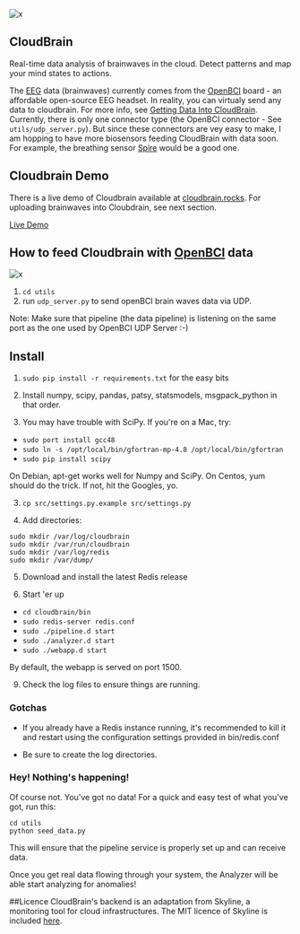 ![x](https://github.com/marionleborgne/cloudbrain/blob/master/screenshot.png)

## CloudBrain

Real-time data analysis of brainwaves in the cloud. Detect patterns and map your mind states to actions.

The [EEG](http://en.wikipedia.org/wiki/Electroencephalography) data (brainwaves) currently comes from the [OpenBCI](http://openbci.com) board - an affordable open-source EEG headset.   In reality, you can virtualy send any data to cloudbrain.  For more info, see [Getting Data Into CloudBrain](http://ebrain.io/getting-data-into-cloudbrain).   Currently, there is only one connector type (the OpenBCI connector - See `utils/udp_server.py`).   But since these connectors are vey easy to make, I am hopping to have more biosensors feeding CloudBrain with data soon.  For example, the breathing sensor [Spire](https://spire.io/) would be a good one.

## Cloudbrain Demo

There is a live demo of Cloudbrain available at [cloudbrain.rocks](http://cloudbrain.rocks). For uploading brainwaves into Cloubdrain, see next section.

<div markdown="0"><a href="https://cloudbrain.rocks" class="btn btn-sucess">Live Demo</a></div>

## How to feed Cloudbrain with [OpenBCI](http://openbci.com) data

![x](https://raw.github.com/marionleborgne/cloudbrain/master/openbci.png)

1. `cd utils`
2. run `udp_server.py` to send openBCI brain waves data via UDP.

Note: Make sure that pipeline (the data pipeline) is listening on the same port as the one used by OpenBCI UDP Server :-)

## Install

1. `sudo pip install -r requirements.txt` for the easy bits

2. Install numpy, scipy, pandas, patsy, statsmodels, msgpack_python in that
order.

2. You may have trouble with SciPy. If you're on a Mac, try:

* `sudo port install gcc48`
* `sudo ln -s /opt/local/bin/gfortran-mp-4.8 /opt/local/bin/gfortran`
* `sudo pip install scipy`

On Debian, apt-get works well for Numpy and SciPy. On Centos, yum should do the
trick. If not, hit the Googles, yo.

3. `cp src/settings.py.example src/settings.py`

4. Add directories: 

``` 
sudo mkdir /var/log/cloudbrain
sudo mkdir /var/run/cloudbrain
sudo mkdir /var/log/redis
sudo mkdir /var/dump/
```

5. Download and install the latest Redis release

7. Start 'er up

* `cd cloudbrain/bin`
* `sudo redis-server redis.conf`
* `sudo ./pipeline.d start`
* `sudo ./analyzer.d start`
* `sudo ./webapp.d start`

By default, the webapp is served on port 1500.

9. Check the log files to ensure things are running.

### Gotchas

* If you already have a Redis instance running, it's recommended to kill it and
restart using the configuration settings provided in bin/redis.conf

* Be sure to create the log directories.

### Hey! Nothing's happening!
Of course not. You've got no data! For a quick and easy test of what you've 
got, run this:
```
cd utils
python seed_data.py
```
This will ensure that the pipeline
service is properly set up and can receive data. 

Once you get real data flowing through your system, the Analyzer will be able
start analyzing for anomalies!

##Licence
CloudBrain's backend is an adaptation from Skyline, a monitoring tool for cloud infrastructures. The MIT licence of Skyline is included [here](https://github.com/marionleborgne/cloudbrain/blob/master/LICENSE.md). 
